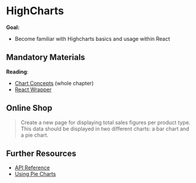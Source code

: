 # HighCharts

**Goal:** 
- Become familiar with Highcharts basics and usage within React

## Mandatory Materials

**Reading**:

- [Chart Concepts](https://www.highcharts.com/docs/chart-concepts/understanding-highcharts) (whole chapter)
- [React Wrapper](https://www.highcharts.com/blog/tutorials/highcharts-react-wrapper/)

## Online Shop

> Create a new page for displaying total sales figures per product type. This data should be displayed in two different charts: a bar chart and a pie chart.

## Further Resources

- [API Reference](https://api.highcharts.com/highcharts/)
- [Using Pie Charts](https://stackoverflow.com/questions/54806064/using-piechart-from-highcharts-react-official)
